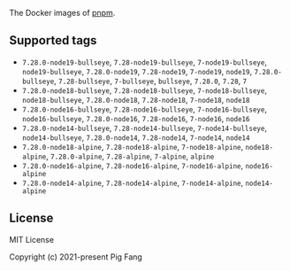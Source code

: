 The Docker images of [pnpm](https://pnpm.io).

## Supported tags

- `7.28.0-node19-bullseye`, `7.28-node19-bullseye`, `7-node19-bullseye`, `node19-bullseye`, `7.28.0-node19`, `7.28-node19`, `7-node19`, `node19`, `7.28.0-bullseye`, `7.28-bullseye`, `7-bullseye`, `bullseye`, `7.28.0`, `7.28`, `7`
- `7.28.0-node18-bullseye`, `7.28-node18-bullseye`, `7-node18-bullseye`, `node18-bullseye`, `7.28.0-node18`, `7.28-node18`, `7-node18`, `node18`
- `7.28.0-node16-bullseye`, `7.28-node16-bullseye`, `7-node16-bullseye`, `node16-bullseye`, `7.28.0-node16`, `7.28-node16`, `7-node16`, `node16`
- `7.28.0-node14-bullseye`, `7.28-node14-bullseye`, `7-node14-bullseye`, `node14-bullseye`, `7.28.0-node14`, `7.28-node14`, `7-node14`, `node14`
- `7.28.0-node18-alpine`, `7.28-node18-alpine`, `7-node18-alpine`, `node18-alpine`, `7.28.0-alpine`, `7.28-alpine`, `7-alpine`, `alpine`
- `7.28.0-node16-alpine`, `7.28-node16-alpine`, `7-node16-alpine`, `node16-alpine`
- `7.28.0-node14-alpine`, `7.28-node14-alpine`, `7-node14-alpine`, `node14-alpine`

## License

MIT License

Copyright (c) 2021-present Pig Fang
